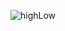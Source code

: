 
![highLow](https://user-images.githubusercontent.com/53818579/230780161-3c639127-4a88-4313-a3e1-3a106dee23dd.png)
